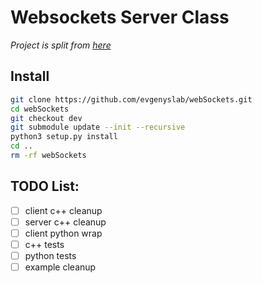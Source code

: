 # Websockets Server Class

*Project is split from [here](https://github.com/evgenyslab/Sockets/tree/v0.0.0)*


## Install

```bash
git clone https://github.com/evgenyslab/webSockets.git
cd webSockets
git checkout dev
git submodule update --init --recursive
python3 setup.py install
cd ..
rm -rf webSockets

```

## TODO List:

- [ ] client c++ cleanup
- [ ] server c++ cleanup
- [ ] client python wrap
- [ ] c++ tests
- [ ] python tests
- [ ] example cleanup
